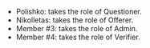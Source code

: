 -	Polishko: takes the role of Questioner.
-	Nikolletas: takes the role of Offerer.
-	Member #3: takes the role of Admin.
-	Member #4: takes the role of Verifier.
